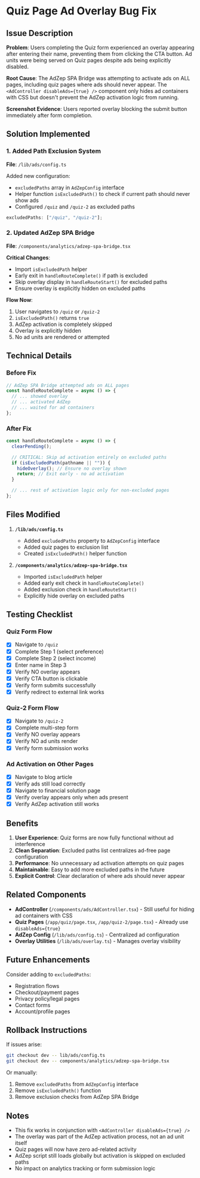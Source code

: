 # Quiz Page Ad Overlay Bug Fix

## Issue Description

**Problem**: Users completing the Quiz form experienced an overlay appearing after entering their name, preventing them from clicking the CTA button. Ad units were being served on Quiz pages despite ads being explicitly disabled.

**Root Cause**: The AdZep SPA Bridge was attempting to activate ads on ALL pages, including quiz pages where ads should never appear. The `<AdController disableAds={true} />` component only hides ad containers with CSS but doesn't prevent the AdZep activation logic from running.

**Screenshot Evidence**: Users reported overlay blocking the submit button immediately after form completion.

## Solution Implemented

### 1. Added Path Exclusion System

**File**: `/lib/ads/config.ts`

Added new configuration:

- `excludedPaths` array in `AdZepConfig` interface
- Helper function `isExcludedPath()` to check if current path should never show ads
- Configured `/quiz` and `/quiz-2` as excluded paths

```typescript
excludedPaths: ["/quiz", "/quiz-2"];
```

### 2. Updated AdZep SPA Bridge

**File**: `/components/analytics/adzep-spa-bridge.tsx`

**Critical Changes**:

- Import `isExcludedPath` helper
- Early exit in `handleRouteComplete()` if path is excluded
- Skip overlay display in `handleRouteStart()` for excluded paths
- Ensure overlay is explicitly hidden on excluded paths

**Flow Now**:

1. User navigates to `/quiz` or `/quiz-2`
2. `isExcludedPath()` returns `true`
3. AdZep activation is completely skipped
4. Overlay is explicitly hidden
5. No ad units are rendered or attempted

## Technical Details

### Before Fix

```typescript
// AdZep SPA Bridge attempted ads on ALL pages
const handleRouteComplete = async () => {
  // ... showed overlay
  // ... activated AdZep
  // ... waited for ad containers
};
```

### After Fix

```typescript
const handleRouteComplete = async () => {
  clearPending();

  // CRITICAL: Skip ad activation entirely on excluded paths
  if (isExcludedPath(pathname || "")) {
    hideOverlay(); // Ensure no overlay shown
    return; // Exit early - no ad activation
  }

  // ... rest of activation logic only for non-excluded pages
};
```

## Files Modified

1. **`/lib/ads/config.ts`**
   - Added `excludedPaths` property to `AdZepConfig` interface
   - Added quiz pages to exclusion list
   - Created `isExcludedPath()` helper function

2. **`/components/analytics/adzep-spa-bridge.tsx`**
   - Imported `isExcludedPath` helper
   - Added early exit check in `handleRouteComplete()`
   - Added exclusion check in `handleRouteStart()`
   - Explicitly hide overlay on excluded paths

## Testing Checklist

### Quiz Form Flow

- [x] Navigate to `/quiz`
- [x] Complete Step 1 (select preference)
- [x] Complete Step 2 (select income)
- [x] Enter name in Step 3
- [x] Verify NO overlay appears
- [x] Verify CTA button is clickable
- [x] Verify form submits successfully
- [x] Verify redirect to external link works

### Quiz-2 Form Flow

- [x] Navigate to `/quiz-2`
- [x] Complete multi-step form
- [x] Verify NO overlay appears
- [x] Verify NO ad units render
- [x] Verify form submission works

### Ad Activation on Other Pages

- [x] Navigate to blog article
- [x] Verify ads still load correctly
- [x] Navigate to financial solution page
- [x] Verify overlay appears only when ads present
- [x] Verify AdZep activation still works

## Benefits

1. **User Experience**: Quiz forms are now fully functional without ad interference
2. **Clean Separation**: Excluded paths list centralizes ad-free page configuration
3. **Performance**: No unnecessary ad activation attempts on quiz pages
4. **Maintainable**: Easy to add more excluded paths in the future
5. **Explicit Control**: Clear declaration of where ads should never appear

## Related Components

- **AdController** (`/components/ads/AdController.tsx`) - Still useful for hiding ad containers with CSS
- **Quiz Pages** (`/app/quiz/page.tsx`, `/app/quiz-2/page.tsx`) - Already use `disableAds={true}`
- **AdZep Config** (`/lib/ads/config.ts`) - Centralized ad configuration
- **Overlay Utilities** (`/lib/ads/overlay.ts`) - Manages overlay visibility

## Future Enhancements

Consider adding to `excludedPaths`:

- Registration flows
- Checkout/payment pages
- Privacy policy/legal pages
- Contact forms
- Account/profile pages

## Rollback Instructions

If issues arise:

```bash
git checkout dev -- lib/ads/config.ts
git checkout dev -- components/analytics/adzep-spa-bridge.tsx
```

Or manually:

1. Remove `excludedPaths` from `AdZepConfig` interface
2. Remove `isExcludedPath()` function
3. Remove exclusion checks from AdZep SPA Bridge

## Notes

- This fix works in conjunction with `<AdController disableAds={true} />`
- The overlay was part of the AdZep activation process, not an ad unit itself
- Quiz pages will now have zero ad-related activity
- AdZep script still loads globally but activation is skipped on excluded paths
- No impact on analytics tracking or form submission logic
